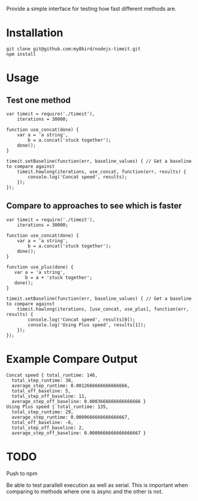 Provide a simple interface for testing how fast different methods are.

Installation
============
    git clone git@github.com:my8bird/nodejs-timeit.git
    npm install


Usage
=====

Test one method
---------------

    var timeit = require('./timeit'),
        iterations = 30000;

    function use_concat(done) {
        var a = 'a string',
            b = a.concat('stuck together');
        done();
    }

    timeit.setBaseline(function(err, baseline_values) { // Get a baseline to compare against
        timeit.howlong(iterations, use_concat, function(err, results) {
            console.log('Concat speed', results);
        });
    });


Compare to approaches to see which is faster
--------------------------------------------

    var timeit = require('./timeit'),
        iterations = 30000;

    function use_concat(done) {
        var a = 'a string',
            b = a.concat('stuck together');
        done();
    }

    function use_plus(done) {
       var a = 'a string',
           b = a + 'stuck together';
       done();
    }

    timeit.setBaseline(function(err, baseline_values) { // Get a baseline to compare against
        timeit.howlong(iterations, [use_concat, use_plus], function(err, results) {
            console.log('Concat speed', results[0]);
            console.log('Using Plus speed', results[1]);
        });
    });


Example Compare Output
=============

    Concat speed { total_runtime: 146,
      total_step_runtime: 38,
      average_step_runtime: 0.0012666666666666666,
      total_off_baseline: 5,
      total_step_off_baseline: 11,
      average_step_off_baseline: 0.0003666666666666666 }
    Using Plus speed { total_runtime: 135,
      total_step_runtime: 29,
      average_step_runtime: 0.0009666666666666667,
      total_off_baseline: -6,
      total_step_off_baseline: 2,
      average_step_off_baseline: 0.0000666666666666667 }

TODO
====
Push to npm

Be able to test parallell execution as well as serial.  This is important when comparing to methods where one is async and the other is not.
